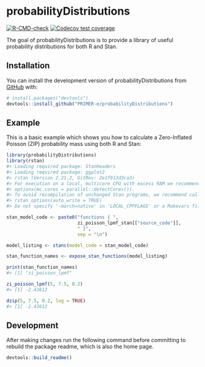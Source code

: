
<!-- README.md is generated from README.Rmd. 
     Please edit that file and use `devtools::build_readme()` to rebuild README.md -->

# probabilityDistributions

<!-- badges: start -->

[![R-CMD-check](https://github.com/PRIMER-e/probabilityDistributions/workflows/R-CMD-check/badge.svg)](https://github.com/PRIMER-e/probabilityDistributions/actions)
[![Codecov test
coverage](https://codecov.io/gh/PRIMER-e/probabilityDistributions/branch/main/graph/badge.svg)](https://app.codecov.io/gh/PRIMER-e/probabilityDistributions?branch=main)
<!-- badges: end -->

The goal of probabilityDistributions is to provide a library of useful
probability distributions for both R and Stan.

## Installation

You can install the development version of probabilityDistributions from
[GitHub](https://github.com/) with:

``` r
# install.packages("devtools")
devtools::install_github("PRIMER-e/probabilityDistributions")
```

## Example

This is a basic example which shows you how to calculate a Zero-Inflated
Poisson (ZIP) probability mass using both R and Stan:

``` r
library(probabilityDistributions)
library(rstan)
#> Loading required package: StanHeaders
#> Loading required package: ggplot2
#> rstan (Version 2.21.2, GitRev: 2e1f913d3ca3)
#> For execution on a local, multicore CPU with excess RAM we recommend calling
#> options(mc.cores = parallel::detectCores()).
#> To avoid recompilation of unchanged Stan programs, we recommend calling
#> rstan_options(auto_write = TRUE)
#> Do not specify '-march=native' in 'LOCAL_CPPFLAGS' or a Makevars file

stan_model_code <- paste0("functions { ", 
                          zi_poisson_lpmf_stan[["source_code"]], 
                          " }",
                          sep = "\n")

model_listing <- stanc(model_code = stan_model_code)

stan_function_names <- expose_stan_functions(model_listing)

print(stan_function_names)
#> [1] "zi_poisson_lpmf"

zi_poisson_lpmf(5, 7.5, 0.2)
#> [1] -2.43612

dzip(5, 7.5, 0.2, log = TRUE)
#> [1] -2.43612
```

## Development

After making changes run the following command before committing to
rebuild the package readme, which is also the home page.

``` r
devtools::build_readme()
```
